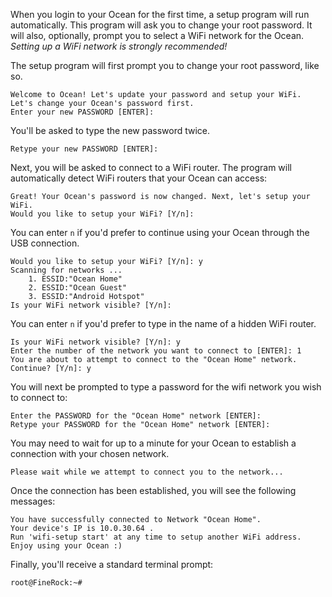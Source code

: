 When you login to your Ocean for the first time, a setup program will run automatically.  This program will ask you to change your root password.  It will also, optionally, prompt you to select a WiFi network for the Ocean.  *Setting up a WiFi network is strongly recommended!*

The setup program will first prompt you to change your root password, like so.

    Welcome to Ocean! Let's update your password and setup your WiFi.
    Let's change your Ocean's password first.
    Enter your new PASSWORD [ENTER]:

You'll be asked to type the new password twice.

    Retype your new PASSWORD [ENTER]:

Next, you will be asked to connect to a WiFi router.  The program will automatically detect WiFi routers that your Ocean can access:

    Great! Your Ocean's password is now changed. Next, let's setup your WiFi.
    Would you like to setup your WiFi? [Y/n]:

You can enter `n` if you'd prefer to continue using your Ocean through the USB connection.

    Would you like to setup your WiFi? [Y/n]: y
    Scanning for networks ...                    
        1. ESSID:"Ocean Home"
        2. ESSID:"Ocean Guest"
        3. ESSID:"Android Hotspot"
    Is your WiFi network visible? [Y/n]:

You can enter `n` if you'd prefer to type in the name of a hidden WiFi router.

    Is your WiFi network visible? [Y/n]: y
    Enter the number of the network you want to connect to [ENTER]: 1
    You are about to attempt to connect to the "Ocean Home" network. Continue? [Y/n]: y

You will next be prompted to type a password for the wifi network you wish to connect to:

    Enter the PASSWORD for the "Ocean Home" network [ENTER]:
    Retype your PASSWORD for the "Ocean Home" network [ENTER]:

You may need to wait for up to a minute for your Ocean to establish a connection with your chosen network.

    Please wait while we attempt to connect you to the network...

Once the connection has been established, you will see the following messages:

    You have successfully connected to Network "Ocean Home".
    Your device's IP is 10.0.30.64 .
    Run 'wifi-setup start' at any time to setup another WiFi address.
    Enjoy using your Ocean :)

Finally, you'll receive a standard terminal prompt:

    root@FineRock:~#
